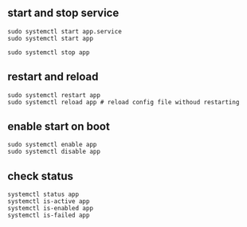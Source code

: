 ## start and stop service
```
sudo systemctl start app.service
sudo systemctl start app

sudo systemctl stop app
```

## restart and reload

```
sudo systemctl restart app
sudo systemctl reload app # reload config file withoud restarting
```

## enable start on boot

```
sudo systemctl enable app
sudo systemctl disable app
```

## check status

```
systemctl status app
systemctl is-active app
systemctl is-enabled app
systemctl is-failed app
```
